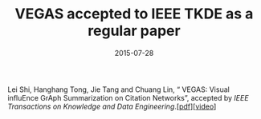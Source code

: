 ﻿---
date: 2015-07-28
layout: post
title: VEGAS accepted to IEEE TKDE as a regular paper
thread: 4
categories: News
tags: [vegas]
excerpt: 
---

Lei Shi, Hanghang Tong, Jie Tang and Chuang Lin, “ VEGAS: Visual influEnce GrAph Summarization on Citation Networks”, accepted by *IEEE Transactions on Knowledge and Data Engineering*.[[pdf](http://lcs.ios.ac.cn/~shil/paper/TKDE_2015.pdf)][[video](http://lcs.ios.ac.cn/~shil/video/VEGAS_demo.mp4)]